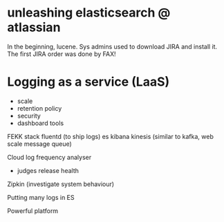 # unleashing elasticsearch @ atlassian

In the beginning, lucene. Sys admins used to download JIRA and install it. The first JIRA order was done by FAX!

# Logging as a service (LaaS)
* scale
* retention policy
* security
* dashboard tools

FEKK stack
fluentd (to ship logs)
es
kibana
kinesis (similar to kafka, web scale message queue)

Cloud log frequency analyser
* judges release health

Zipkin (investigate system behaviour)

Putting many logs in ES

Powerful platform
